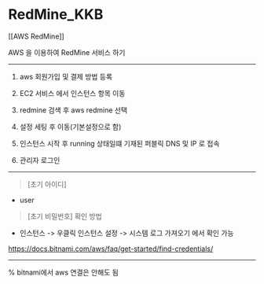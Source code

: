 # RedMine_KKB


[[AWS RedMine]]


AWS 을 이용하여 RedMine 서비스 하기


---------------------------------

1. aws 회원가입 및 결제 방법 등록

2. EC2 서비스 에서 인스턴스 항목 이동

3. redmine 검색 후 aws redmine 선택 

4. 설정 세팅 후 이동(기본설정으로 함)

5. 인스턴스 시작 후 running 상태일떄 기재된 퍼블릭 DNS 및 IP 로 접속

6. 관리자 로그인

---------------------------------

> [초기 아이디]
- user

> [초기 비밀번호] 확인 방법
- 인스턴스 -> 우클릭 인스턴스 설정 -> 시스템 로그 가져오기 에서 확인 가능


https://docs.bitnami.com/aws/faq/get-started/find-credentials/

---------------------------------

% bitnami에서 aws 연결은 안해도 됨





